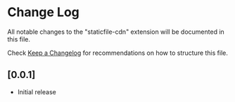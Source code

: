 # Change Log

All notable changes to the "staticfile-cdn" extension will be documented in this file.

Check [Keep a Changelog](http://keepachangelog.com/) for recommendations on how to structure this file.

## [0.0.1]

- Initial release